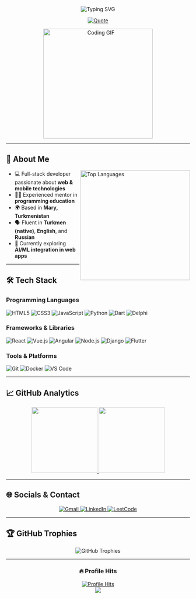 <div align="center">
  <img src="https://readme-typing-svg.demolab.com?font=Fira+Code&weight=600&size=28&pause=1000&color=58A6FF&center=true&vCenter=true&width=500&lines=Hi+%F0%9F%91%8B%2C+I'm+Seydi+Charyyev;Software+Developer+%7C+Mentor" alt="Typing SVG" />
  
  <p align="center">
    <a href="https://git.io/typing-svg">
      <img src="https://readme-typing-svg.demolab.com?font=Fira+Code&weight=500&size=16&duration=5000&pause=1000&color=8A89D0&center=true&vCenter=true&width=700&lines=%E2%80%9CIt's+not+the+strongest+who+survives%2C+but+the+one+who+never+gave+up%E2%80%9D" alt="Quote" />
    </a>
  </p>
  
  <img src="https://media.giphy.com/media/qgQUggAC3Pfv687qPC/giphy.gif" width="300" alt="Coding GIF" />
</div>

---

## 🚀 About Me

<p align="left">
  <img align="right" src="https://github-readme-stats.vercel.app/api/top-langs/?username=TheSeydiCharyyev&layout=compact&theme=radical&hide_border=true" width="300" alt="Top Languages" />
  
  - 💻 Full-stack developer passionate about **web & mobile technologies**
  - 👨‍🏫 Experienced mentor in **programming education**
  - 🌍 Based in **Mary, Turkmenistan**
  - 🗣️ Fluent in **Turkmen (native)**, **English**, and **Russian**
  - 🔭 Currently exploring **AI/ML integration in web apps**
</p>

---

## 🛠 Tech Stack

### Programming Languages
![HTML5](https://img.shields.io/badge/-HTML5-E34F26?style=flat-square&logo=html5&logoColor=white)
![CSS3](https://img.shields.io/badge/-CSS3-1572B6?style=flat-square&logo=css3&logoColor=white)
![JavaScript](https://img.shields.io/badge/-JavaScript-F7DF1E?style=flat-square&logo=javascript&logoColor=black)
![Python](https://img.shields.io/badge/Python-3776AB?style=flat-square&logo=python&logoColor=white)
![Dart](https://img.shields.io/badge/Dart-0175C2?style=flat-square&logo=dart&logoColor=white)
![Delphi](https://img.shields.io/badge/Delphi-EE1F35?style=flat-square&logo=delphi&logoColor=white)

### Frameworks & Libraries
![React](https://img.shields.io/badge/-React-61DAFB?style=flat-square&logo=react&logoColor=black)
![Vue.js](https://img.shields.io/badge/Vue.js-4FC08D?style=flat-square&logo=vuedotjs&logoColor=white)
![Angular](https://img.shields.io/badge/-Angular-DD0031?style=flat-square&logo=angular&logoColor=white)
![Node.js](https://img.shields.io/badge/Node.js-339933?style=flat-square&logo=nodedotjs&logoColor=white)
![Django](https://img.shields.io/badge/-Django-092E20?style=flat-square&logo=django&logoColor=white)
![Flutter](https://img.shields.io/badge/-Flutter-02569B?style=flat-square&logo=flutter&logoColor=white)

### Tools & Platforms
![Git](https://img.shields.io/badge/-Git-F05032?style=flat-square&logo=git&logoColor=white)
![Docker](https://img.shields.io/badge/-Docker-2496ED?style=flat-square&logo=docker&logoColor=white)
![VS Code](https://img.shields.io/badge/-VSCode-007ACC?style=flat-square&logo=visual-studio-code&logoColor=white)

---

## 📈 GitHub Analytics

<div align="center">
  <a href="https://github.com/TheSeydiCharyyev">
    <img height="180em" src="https://github-readme-stats.vercel.app/api?username=TheSeydiCharyyev&show_icons=true&theme=radical&include_all_commits=true&count_private=true&hide_border=true" />
    <img height="180em" src="https://github-readme-streak-stats.herokuapp.com/?user=TheSeydiCharyyev&theme=radical&hide_border=true" />
  </a>
</div>

---

## 🌐 Socials & Contact

<p align="center">
  <a href="mailto:seydi.charyev@gmail.com">
    <img src="https://img.shields.io/badge/Gmail-D14836?style=for-the-badge&logo=gmail&logoColor=white" alt="Gmail" />
  </a>
  <a href="https://www.linkedin.com/in/seydi-charyyev/">
    <img src="https://img.shields.io/badge/LinkedIn-0077B5?style=for-the-badge&logo=linkedin&logoColor=white" alt="LinkedIn" />
  </a>
  <a href="https://leetcode.com/yourprofile/">
    <img src="https://img.shields.io/badge/-LeetCode-FFA116?style=for-the-badge&logo=leetcode&logoColor=black" alt="LeetCode" />
  </a>
</p>

---

## 🏆 GitHub Trophies

<p align="center"> 
  <img src="https://github-profile-trophy.vercel.app/?username=TheSeydiCharyyev&theme=radical&no-frame=true&no-bg=true&margin-w=15&row=2&column=4" alt="GitHub Trophies" />
</p>

---

<h3 align="center">🔥 Profile Hits</h3>
<p align="center">
  <a href="https://reppy.io/@TheSeydiCharyyev" target="_blank" rel="noopener noreferrer">
    <img src="https://reppy.io/badge/@TheSeydiCharyyev?style=fire" alt="Profile Hits" />
  </a>
  <br/>
  <img src="https://img.shields.io/badge/Since-June_2024-blue?style=flat-square" />
</p>



